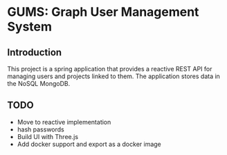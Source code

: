 # GUMS: Graph User Management System

## Introduction
This project is a spring application that provides a reactive REST API for managing users and projects linked to them.
The application stores data in the NoSQL MongoDB.

## TODO
- Move to reactive implementation
- hash passwords
- Build UI with Three.js
- Add docker support and export as a docker image